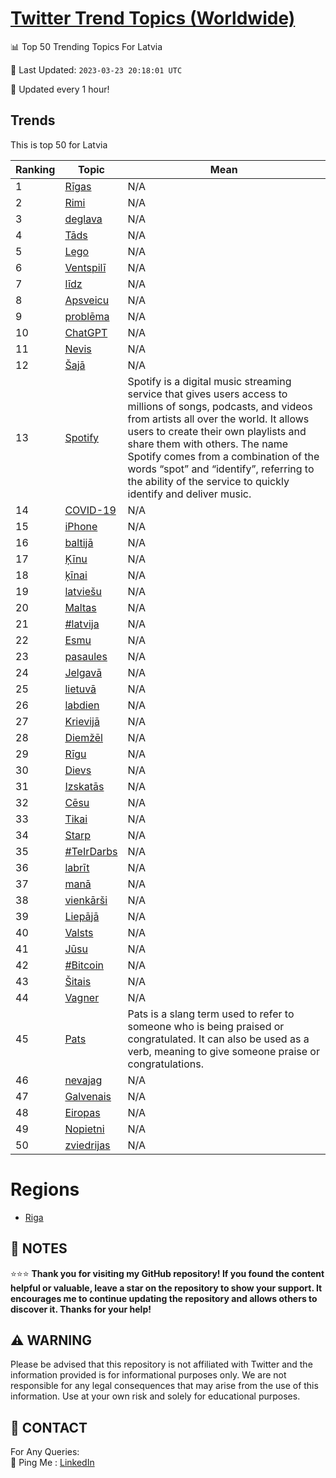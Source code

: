 [Twitter Trend Topics (Worldwide)](https://github.com/ErcinDedeoglu/Twitter-Trend-Topics)
==========


📊 Top 50 Trending Topics For Latvia

📆 Last Updated: `2023-03-23 20:18:01 UTC`

🔧 Updated every 1 hour!


## Trends

This is top 50 for Latvia

| Ranking | Topic | Mean |
| ------- | ------------ | ------------ |
| 1 | [Rīgas](http://twitter.com/search?q=R%c4%abgas) | N/A |
| 2 | [Rimi](http://twitter.com/search?q=Rimi) | N/A |
| 3 | [deglava](http://twitter.com/search?q=deglava) | N/A |
| 4 | [Tāds](http://twitter.com/search?q=T%c4%81ds) | N/A |
| 5 | [Lego](http://twitter.com/search?q=Lego) | N/A |
| 6 | [Ventspilī](http://twitter.com/search?q=Ventspil%c4%ab) | N/A |
| 7 | [līdz](http://twitter.com/search?q=l%c4%abdz) | N/A |
| 8 | [Apsveicu](http://twitter.com/search?q=Apsveicu) | N/A |
| 9 | [problēma](http://twitter.com/search?q=probl%c4%93ma) | N/A |
| 10 | [ChatGPT](http://twitter.com/search?q=ChatGPT) | N/A |
| 11 | [Nevis](http://twitter.com/search?q=Nevis) | N/A |
| 12 | [Šajā](http://twitter.com/search?q=%c5%a0aj%c4%81) | N/A |
| 13 | [Spotify](http://twitter.com/search?q=Spotify) | Spotify is a digital music streaming service that gives users access to millions of songs, podcasts, and videos from artists all over the world. It allows users to create their own playlists and share them with others. The name Spotify comes from a combination of the words “spot” and “identify”, referring to the ability of the service to quickly identify and deliver music. |
| 14 | [COVID-19](http://twitter.com/search?q=COVID-19) | N/A |
| 15 | [iPhone](http://twitter.com/search?q=iPhone) | N/A |
| 16 | [baltijā](http://twitter.com/search?q=baltij%c4%81) | N/A |
| 17 | [Ķīnu](http://twitter.com/search?q=%c4%b6%c4%abnu) | N/A |
| 18 | [ķīnai](http://twitter.com/search?q=%c4%b7%c4%abnai) | N/A |
| 19 | [latviešu](http://twitter.com/search?q=latvie%c5%a1u) | N/A |
| 20 | [Maltas](http://twitter.com/search?q=Maltas) | N/A |
| 21 | [#latvija](http://twitter.com/search?q=%23latvija) | N/A |
| 22 | [Esmu](http://twitter.com/search?q=Esmu) | N/A |
| 23 | [pasaules](http://twitter.com/search?q=pasaules) | N/A |
| 24 | [Jelgavā](http://twitter.com/search?q=Jelgav%c4%81) | N/A |
| 25 | [lietuvā](http://twitter.com/search?q=lietuv%c4%81) | N/A |
| 26 | [labdien](http://twitter.com/search?q=labdien) | N/A |
| 27 | [Krievijā](http://twitter.com/search?q=Krievij%c4%81) | N/A |
| 28 | [Diemžēl](http://twitter.com/search?q=Diem%c5%be%c4%93l) | N/A |
| 29 | [Rīgu](http://twitter.com/search?q=R%c4%abgu) | N/A |
| 30 | [Dievs](http://twitter.com/search?q=Dievs) | N/A |
| 31 | [Izskatās](http://twitter.com/search?q=Izskat%c4%81s) | N/A |
| 32 | [Cēsu](http://twitter.com/search?q=C%c4%93su) | N/A |
| 33 | [Tikai](http://twitter.com/search?q=Tikai) | N/A |
| 34 | [Starp](http://twitter.com/search?q=Starp) | N/A |
| 35 | [#TeIrDarbs](http://twitter.com/search?q=%23TeIrDarbs) | N/A |
| 36 | [labrīt](http://twitter.com/search?q=labr%c4%abt) | N/A |
| 37 | [manā](http://twitter.com/search?q=man%c4%81) | N/A |
| 38 | [vienkārši](http://twitter.com/search?q=vienk%c4%81r%c5%a1i) | N/A |
| 39 | [Liepājā](http://twitter.com/search?q=Liep%c4%81j%c4%81) | N/A |
| 40 | [Valsts](http://twitter.com/search?q=Valsts) | N/A |
| 41 | [Jūsu](http://twitter.com/search?q=J%c5%absu) | N/A |
| 42 | [#Bitcoin](http://twitter.com/search?q=%23Bitcoin) | N/A |
| 43 | [Šitais](http://twitter.com/search?q=%c5%a0itais) | N/A |
| 44 | [Vagner](http://twitter.com/search?q=Vagner) | N/A |
| 45 | [Pats](http://twitter.com/search?q=Pats) | Pats is a slang term used to refer to someone who is being praised or congratulated. It can also be used as a verb, meaning to give someone praise or congratulations. |
| 46 | [nevajag](http://twitter.com/search?q=nevajag) | N/A |
| 47 | [Galvenais](http://twitter.com/search?q=Galvenais) | N/A |
| 48 | [Eiropas](http://twitter.com/search?q=Eiropas) | N/A |
| 49 | [Nopietni](http://twitter.com/search?q=Nopietni) | N/A |
| 50 | [zviedrijas](http://twitter.com/search?q=zviedrijas) | N/A |



# Regions

* [Riga](</Latvia/Riga.md>)



## 📝 NOTES

⭐⭐⭐ **Thank you for visiting my GitHub repository! If you found the content helpful or valuable, leave a star on the repository to show your support. It encourages me to continue updating the repository and allows others to discover it. Thanks for your help!**


## ⚠️ WARNING

Please be advised that this repository is not affiliated with Twitter and the information provided is for informational purposes only. We are not responsible for any legal consequences that may arise from the use of this information. Use at your own risk and solely for educational purposes.


## 📨 CONTACT

 For Any Queries:  
            🏓 Ping Me : [LinkedIn](https://www.linkedin.com/in/ercindedeoglu/)
